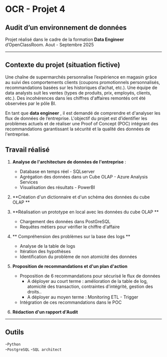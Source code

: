 # OCR - Projet 4 
## Audit d’un environnement de données

Projet réalisé dans le cadre de la formation **Data Engineer** d’OpenClassRoom.
Aout - Septembre 2025 

---

## Contexte du projet (situation fictive)

Une chaîne de supermarchés personnalise l’expérience en magasin grâce au suivi des comportements clients (coupons promotionnels personnalisés, recommandations basées sur les historiques d’achat, etc.).
Une équipe de data analysts suit les ventes (types de produits, prix, employés, clients, etc.).
Des incohérences dans les chiffres d'affaires remontés ont été observées par le pôle BI.

En tant que **data engineer** , il est demandé de comprendre et d'analyser les flux de données de l’entreprise.
L'objectif du projet est d’identifier les problèmes actuels et de réaliser une Proof of Concept (POC) intégrant des recommandations garantissant la sécurité et la qualité des données de l'entreprise.


## Travail réalisé

1. **Analyse de l'architecture de données de l'entreprise** :
    - Database en temps réel - SQLserver
    - Agrégation des données dans un Cube OLAP - Azure Analysis Services
    - Visualisation des résultats - PowerBI
      
2. **Création d'un dictionnaire et d'un schéma des données du cube OLAP **
   
3. **Réalisation un prototype en local avec les données du cube OLAP **
    - Chargement des données dans PostGreSQL
    - Requêtes métiers pour vérifier le chiffre d'affaire
   
4. ** Compréhension des problèmes sur la base des logs **
   - Analyse de la table de logs
   - Itération des hypothèses
   - Identification du problème de non atomicité des données  
  
8. **Proposition de recommandations et d'un plan d'action**
   - Proposition de 6 recommandations pour sécurisé le flux de données
      - A déployer au court terme : amélioration de la table de log, atomicité des transaction, contraintes d'intégrité, gestion des droits..
      - A déployer au moyen terme : Monitoring ETL - Trigger
    - Intégration de ces recommandations dans le POC

9. **Rédaction d'un rapport d'Audit**  


---

## Outils 
-`Python`  
-`PostgreSQL`
-`SQL architect`

